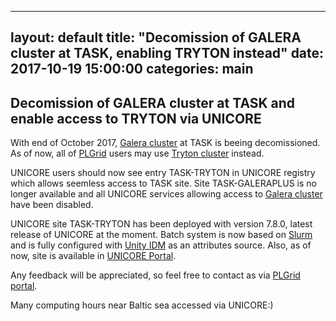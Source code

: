 
---
layout: default
title:  "Decomission of GALERA cluster at TASK, enabling TRYTON instead"
date:   2017-10-19 15:00:00
categories: main
---

## Decomission of GALERA cluster at TASK and enable access to TRYTON via UNICORE

With end of October 2017, [Galera cluster][task-galera] at TASK is beeing decomissioned. 
As of now, all of [PLGrid][plgrid] users may use [Tryton cluster][task-tryton] instead.

UNICORE users should now see entry TASK-TRYTON in UNICORE registry which allows seemless access to TASK site.
Site TASK-GALERAPLUS is no longer available and all UNICORE services allowing access to [Galera cluster][task-galera] 
have been disabled.

UNICORE site TASK-TRYTON has been deployed with version 7.8.0, latest release of UNICORE at the moment. 
Batch system is now based on [Slurm][slurm] and is fully configured with [Unity IDM][unity] as an attributes source. 
Also, as of now, site is available in [UNICORE Portal][unicore-portal].

Any feedback will be appreciated, so feel free to contact as via [PLGrid portal][plg-portal].

Many computing hours near Baltic sea accessed via UNICORE:)


[task-galera]:    https://task.gda.pl/kdm/sprzet/plgrid/
[task-tryton]:    https://task.gda.pl/kdm/sprzet/tryton/
[slurm]:          https://slurm.schedmd.com/
[plgrid]:         http://plgrid.pl
[task]:           https://task.gda.pl
[unity]:          http://unity-idm.eu
[unicore-portal]: http://unicore-portal.grid.icm.edu.pl
[plg-portal]:     http://portal.plgrid.pl
